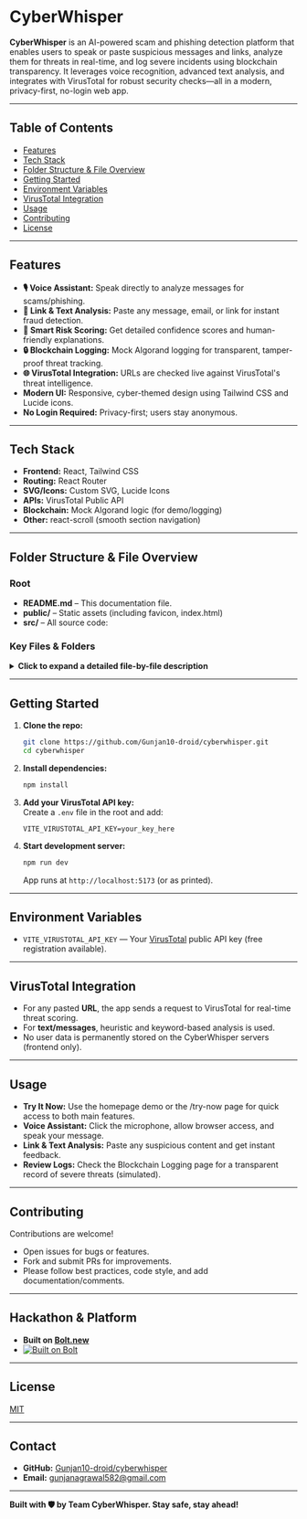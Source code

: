 # CyberWhisper

**CyberWhisper** is an AI-powered scam and phishing detection platform that enables users to speak or paste suspicious messages and links, analyze them for threats in real-time, and log severe incidents using blockchain transparency. It leverages voice recognition, advanced text analysis, and integrates with VirusTotal for robust security checks—all in a modern, privacy-first, no-login web app.

---

## Table of Contents

- [Features](#features)
- [Tech Stack](#tech-stack)
- [Folder Structure & File Overview](#folder-structure--file-overview)
- [Getting Started](#getting-started)
- [Environment Variables](#environment-variables)
- [VirusTotal Integration](#virustotal-integration)
- [Usage](#usage)
- [Contributing](#contributing)
- [License](#license)

---

## Features

- **🎙️ Voice Assistant:** Speak directly to analyze messages for scams/phishing.
- **🔗 Link & Text Analysis:** Paste any message, email, or link for instant fraud detection.
- **🧠 Smart Risk Scoring:** Get detailed confidence scores and human-friendly explanations.
- **🔒 Blockchain Logging:** Mock Algorand logging for transparent, tamper-proof threat tracking.
- **🌐 VirusTotal Integration:** URLs are checked live against VirusTotal's threat intelligence.
- **Modern UI:** Responsive, cyber-themed design using Tailwind CSS and Lucide icons.
- **No Login Required:** Privacy-first; users stay anonymous.

---

## Tech Stack

- **Frontend:** React, Tailwind CSS
- **Routing:** React Router
- **SVG/Icons:** Custom SVG, Lucide Icons
- **APIs:** VirusTotal Public API
- **Blockchain:** Mock Algorand logic (for demo/logging)
- **Other:** react-scroll (smooth section navigation)

---

## Folder Structure & File Overview

### Root

- **README.md** – This documentation file.
- **public/** – Static assets (including favicon, index.html)
- **src/** – All source code:

### Key Files & Folders

<details>
<summary><strong>Click to expand a detailed file-by-file description</strong></summary>

#### `src/App.jsx`
- Main app wrapper. Sets up app-wide routing using React Router. Loads the Navbar and Footer components for persistent layout. Defines all primary routes—home, try-now, feature pages, about, contact, etc.

#### `src/pages/Homepage.jsx`
- **Landing page.**
- Hero section with mission statement, animated logo.
- Features grid (voice input, link/text analysis, risk scoring, blockchain logging).
- "How it Works" step-by-step guide.
- Interactive "Try It Now" demo section where users can paste/speak a message or link. Uses VirusTotal API for URL analysis, and custom logic for text messages.
- Comparison table: CyberWhisper vs. others.
- All sections are scroll-linked for navigation.

#### `src/pages/TryNow.jsx`
- Dedicated "Try Now" portal with two big cards:
  - Voice Assistant (routes to `/voice-assistant`)
  - Link & Text Analysis (routes to `/linktextanalysis`)
- Responsive, visually engaging, and encourages user interaction.

#### `src/pages/VoiceAssistant.jsx`
- Voice input tool using browser's Web Speech API.
- Listens for user speech, transcribes, sends for threat analysis.
- Returns real-time risk result with confidence score.

#### `src/pages/LinkTextAnalysis.jsx`
- Paste or type any message/link for analysis.
- If a URL is detected, sent to VirusTotal API for threat intelligence.
- For text, uses keyword-based and pattern heuristics.
- Returns result with type (safe, suspicious, high-risk) and confidence.

#### `src/pages/SmartRiskScoring.jsx`
- Shows a more detailed breakdown of the AI/heuristic risk scoring for a given input.
- Explains which features and patterns contributed to the score.

#### `src/pages/BlockchainLogs.jsx`
- Displays a simulated log/history of major threats, using mocked Algorand blockchain data structure for transparency and traceability.

#### `src/pages/ContactUs.jsx`
- Contact form (name, email, subject, message) with validation and cyber-themed UI.
- Contact info and team details.
- No backend: demo only (messages not sent).

#### `src/pages/AboutUs.jsx`
- Team and project background, vision, and roadmap.

#### `src/components/Navbar.jsx`
- Responsive navigation bar.
- Links to all major sections and pages.
- "Try Now" button routes to the Try Now page.
- Uses a custom SVG logo.

#### `src/components/Footer.jsx`
- Persistent footer with:
  - Custom SVG logo
  - Social/documentation/contact links
  - Copyright
- GitHub link points to [Gunjan10-droid/cyberwhisper](https://github.com/Gunjan10-droid/cyberwhisper).

#### `src/components/FeatureCard.jsx`
- Used to render feature sections with colorful icon backgrounds and details.
- Props: icon, title, desc, to, bg.
- Prominent in Features grid and Try Now page.

#### `public/favicon.svg`
- Custom SVG favicon: shield, mic, and waves, fitting in a circle for perfect browser visibility.

#### `tailwind.config.js`
- Tailwind CSS configuration for theme, colors, and custom utilities.

#### `.env`
- **Not committed!**  
- You must add your VirusTotal API key here as:  
  ```
  VITE_VIRUSTOTAL_API_KEY=your_key_here
  ```
</details>

---

## Getting Started

1. **Clone the repo:**
   ```sh
   git clone https://github.com/Gunjan10-droid/cyberwhisper.git
   cd cyberwhisper
   ```

2. **Install dependencies:**
   ```sh
   npm install
   ```

3. **Add your VirusTotal API key:**  
   Create a `.env` file in the root and add:
   ```
   VITE_VIRUSTOTAL_API_KEY=your_key_here
   ```

4. **Start development server:**
   ```sh
   npm run dev
   ```
   App runs at `http://localhost:5173` (or as printed).

---

## Environment Variables

- `VITE_VIRUSTOTAL_API_KEY` — Your [VirusTotal](https://virustotal.com/) public API key (free registration available).

---

## VirusTotal Integration

- For any pasted **URL**, the app sends a request to VirusTotal for real-time threat scoring.
- For **text/messages**, heuristic and keyword-based analysis is used.
- No user data is permanently stored on the CyberWhisper servers (frontend only).

---

## Usage

- **Try It Now:** Use the homepage demo or the /try-now page for quick access to both main features.
- **Voice Assistant:** Click the microphone, allow browser access, and speak your message.
- **Link & Text Analysis:** Paste any suspicious content and get instant feedback.
- **Review Logs:** Check the Blockchain Logging page for a transparent record of severe threats (simulated).

---

## Contributing

Contributions are welcome!

- Open issues for bugs or features.
- Fork and submit PRs for improvements.
- Please follow best practices, code style, and add documentation/comments.

---

## Hackathon & Platform

- **Built on [Bolt.new](https://bolt.new/)** 
- [![Built on Bolt](https://public-assets.devpost.com/badges/Bolt/Bolt-dark.svg)](https://bolt.new/) 

---

## License

[MIT](LICENSE)

---

## Contact

- **GitHub:** [Gunjan10-droid/cyberwhisper](https://github.com/Gunjan10-droid/cyberwhisper)
- **Email:** gunjanagrawal582@gmail.com

---

**Built with 🛡️ by Team CyberWhisper. Stay safe, stay ahead!**